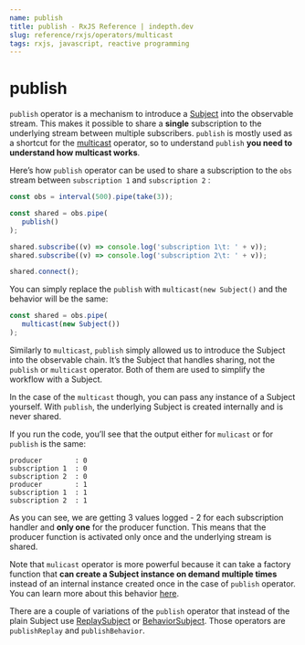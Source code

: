 ```yaml
---
name: publish
title: publish - RxJS Reference | indepth.dev
slug: reference/rxjs/operators/multicast
tags: rxjs, javascript, reactive programming
---
```


# publish

`publish` operator is a mechanism to introduce a [Subject](https://indepth.dev/reference/rxjs/subjects) into the observable stream. This makes it possible to share a **single** subscription to the underlying stream between multiple subscribers.
`publish` is mostly used as a shortcut for the [multicast](https://indepth.dev/reference/rxjs/operators/multicast) operator, so to understand `publish` **you need to understand how multicast works**. 

Here’s how `publish` operator can be used to share a subscription to the `obs` stream between `subscription 1` and `subscription 2` :

```javascript
const obs = interval(500).pipe(take(3));

const shared = obs.pipe(
   publish()
);

shared.subscribe((v) => console.log('subscription 1\t: ' + v));
shared.subscribe((v) => console.log('subscription 2\t: ' + v));

shared.connect();
```

You can simply replace the `publish` with ``multicast(new Subject()`` and the behavior will be the same:

```javascript
const shared = obs.pipe(
   multicast(new Subject())
);
```

Similarly to `multicast`, `publish` simply allowed us to introduce the Subject into the observable chain. It’s the Subject that handles sharing, not the `publish` or `multicast` operator. Both of them are used to simplify the workflow with a Subject.

In the case of the `multicast` though, you can pass any instance of a Subject yourself. With `publish`, the underlying Subject is created internally and is never shared.

If you run the code, you’ll see that the output either for `mulicast` or for `publish` is the same:

```
producer		: 0
subscription 1	: 0
subscription 2	: 0
producer		: 1
subscription 1	: 1
subscription 2	: 1
```

As you can see, we are getting 3 values logged - 2 for each subscription handler and **only one** for the producer function. This means that the producer function is activated only once and the underlying stream is shared.

Note that `mulicast` operator is more powerful because it can take a factory function that **can create a Subject instance on demand multiple times** instead of an internal instance created once in the case of `publish` operator. You can learn more about this behavior [here](https://indepth.dev/reference/rxjs/operators/multicast).

There are a couple of variations of the `publish` operator that instead of the plain Subject use [ReplaySubject](https://indepth.dev/reference/rxjs/subjects/replay-subject) or [BehaviorSubject](https://indepth.dev/reference/rxjs/subjects/behavior-subject). Those operators are `publishReplay` and `publishBehavior`.
